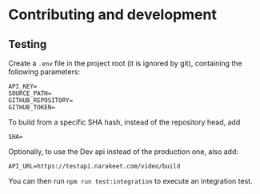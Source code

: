 # Contributing and development

## Testing

Create a `.env` file in the project root (it is ignored by git), containing
the following parameters:

```
API_KEY=
SOURCE_PATH=
GITHUB_REPOSITORY=
GITHUB_TOKEN=
```

To build from a specific SHA hash, instead of the repository head, add 

```
SHA=
```

Optionally, to use the Dev api instead of the production one, also add:

```
API_URL=https://testapi.narakeet.com/video/build
```

You can then run `npm run test:integration` to execute an integration test.
